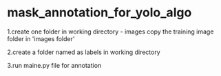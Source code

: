 # mask_annotation_for_yolo_algo
1.create one folder in working directory - images
  copy the training image folder in 'images folder'

2.create a folder named as labels in working directory


3.run maine.py file for annotation 
